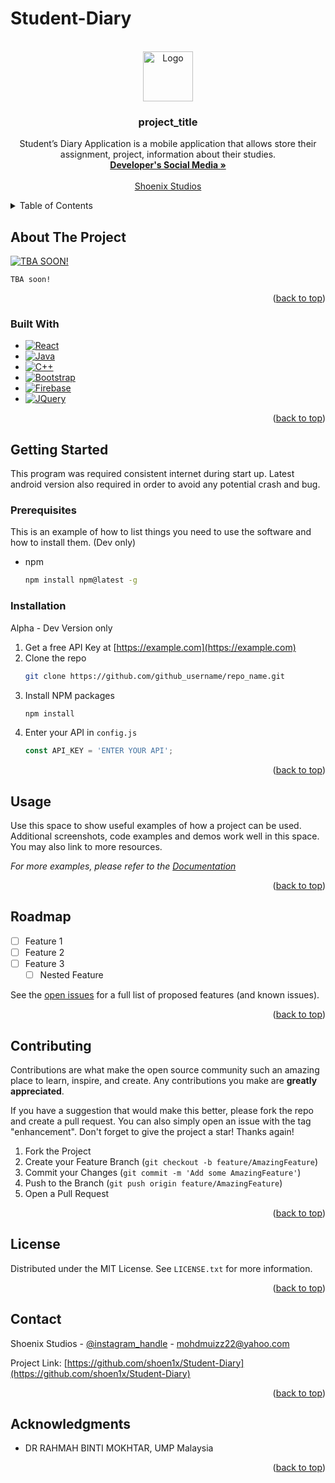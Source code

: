 # Student-Diary
<!-- Students Diary --Working Environment Version (Private build) -->
<a name="readme-top"></a>
<!--
*** This was made around alpha and beta version, may break sometimes, required multiples revision
-->


<!-- PROJECT SHIELDS -->

<!-- PROJECT LOGO -->
<br />
<div align="center">
  <a href="https://github.com/shoen1x/Student-Diary">
    <img src="images/wallpapus.webp" alt="Logo" width="80" height="80">
  </a>

<h3 align="center">project_title</h3>

  <p align="center">
    Student’s Diary Application is a mobile application that allows store their assignment, 
project, information about their studies.
    <br />
    <a href="https://www.instagram.com/nmv_n1x/"><strong>Developer's Social Media »</strong></a>
    <br />
    <br />
    <a href="https://www.instagram.com/shoenix_studios/">Shoenix Studios</a>
  </p>
</div>



<!-- TABLE OF CONTENTS -->
<details>
  <summary>Table of Contents</summary>
  <ol>
    <li>
      <a href="#about-the-project">About The Project</a>
      <ul>
        <li><a href="#built-with">Built With</a></li>
      </ul>
    </li>
    <li>
      <a href="#getting-started">Getting Started</a>
      <ul>
        <li><a href="#prerequisites">Prerequisites</a></li>
        <li><a href="#installation">Installation</a></li>
      </ul>
    </li>
    <li><a href="#usage">Usage</a></li>
    <li><a href="#roadmap">Roadmap</a></li>
    <li><a href="#contributing">Contributing</a></li>
    <li><a href="#license">License</a></li>
    <li><a href="#contact">Contact</a></li>
    <li><a href="#acknowledgments">Acknowledgments</a></li>
  </ol>
</details>



<!-- ABOUT THE PROJECT -->
## About The Project

[![TBA SOON!][product-screenshot]](https://example.com)

`TBA soon!`

<p align="right">(<a href="#readme-top">back to top</a>)</p>



### Built With

* [![React][React.js]][React-url]
* [![Java][Java.js]][java-url]
* [![C++][C++.c]][C++-url]
* [![Bootstrap][Bootstrap.com]][Bootstrap-url]
* [![Firebase][Firebase.fb]][Firebase-url]
* [![JQuery][JQuery.com]][JQuery-url]

<p align="right">(<a href="#readme-top">back to top</a>)</p>


<!-- GETTING STARTED -->
## Getting Started

This program was required consistent internet during start up. Latest android version also required in order to avoid any potential crash and bug.

### Prerequisites

This is an example of how to list things you need to use the software and how to install them. (Dev only)
* npm
  ```sh
  npm install npm@latest -g
  ```

### Installation

Alpha - Dev Version only
1. Get a free API Key at [https://example.com](https://example.com)
2. Clone the repo
   ```sh
   git clone https://github.com/github_username/repo_name.git
   ```
3. Install NPM packages
   ```sh
   npm install
   ```
4. Enter your API in `config.js`
   ```js
   const API_KEY = 'ENTER YOUR API';
   ```

<p align="right">(<a href="#readme-top">back to top</a>)</p>



<!-- USAGE EXAMPLES -->
## Usage

Use this space to show useful examples of how a project can be used. Additional screenshots, code examples and demos work well in this space. You may also link to more resources.

_For more examples, please refer to the [Documentation](https://example.com)_

<p align="right">(<a href="#readme-top">back to top</a>)</p>



<!-- ROADMAP -->
## Roadmap

- [ ] Feature 1
- [ ] Feature 2
- [ ] Feature 3
    - [ ] Nested Feature

See the [open issues](https://github.com/github_username/repo_name/issues) for a full list of proposed features (and known issues).

<p align="right">(<a href="#readme-top">back to top</a>)</p>



<!-- CONTRIBUTING -->
## Contributing

Contributions are what make the open source community such an amazing place to learn, inspire, and create. Any contributions you make are **greatly appreciated**.

If you have a suggestion that would make this better, please fork the repo and create a pull request. You can also simply open an issue with the tag "enhancement".
Don't forget to give the project a star! Thanks again!

1. Fork the Project
2. Create your Feature Branch (`git checkout -b feature/AmazingFeature`)
3. Commit your Changes (`git commit -m 'Add some AmazingFeature'`)
4. Push to the Branch (`git push origin feature/AmazingFeature`)
5. Open a Pull Request

<p align="right">(<a href="#readme-top">back to top</a>)</p>



<!-- LICENSE -->
## License

Distributed under the MIT License. See `LICENSE.txt` for more information.

<p align="right">(<a href="#readme-top">back to top</a>)</p>



<!-- CONTACT -->
## Contact

Shoenix Studios - [@instagram_handle](https://instagram.com/shoenix_studios) - mohdmuizz22@yahoo.com

Project Link: [https://github.com/shoen1x/Student-Diary](https://github.com/shoen1x/Student-Diary)

<p align="right">(<a href="#readme-top">back to top</a>)</p>



<!-- ACKNOWLEDGMENTS -->
## Acknowledgments

* []() DR RAHMAH BINTI MOKHTAR, UMP Malaysia

<p align="right">(<a href="#readme-top">back to top</a>)</p>



<!-- MARKDOWN LINKS & IMAGES -->
<!-- https://www.markdownguide.org/basic-syntax/#reference-style-links -->
[contributors-shield]: https://img.shields.io/github/contributors/github_username/repo_name.svg?style=for-the-badge
[contributors-url]: https://github.com/github_username/repo_name/graphs/contributors
[forks-shield]: https://img.shields.io/github/forks/github_username/repo_name.svg?style=for-the-badge
[forks-url]: https://github.com/github_username/repo_name/network/members
[stars-shield]: https://img.shields.io/github/stars/github_username/repo_name.svg?style=for-the-badge
[stars-url]: https://github.com/github_username/repo_name/stargazers
[issues-shield]: https://img.shields.io/github/issues/github_username/repo_name.svg?style=for-the-badge
[issues-url]: https://github.com/github_username/repo_name/issues
[license-shield]: https://img.shields.io/github/license/github_username/repo_name.svg?style=for-the-badge
[license-url]: https://github.com/github_username/repo_name/blob/master/LICENSE.txt
[linkedin-shield]: https://img.shields.io/badge/-LinkedIn-black.svg?style=for-the-badge&logo=linkedin&colorB=555
[linkedin-url]: https://linkedin.com/in/linkedin_username
[product-screenshot]: images/screenshot.png
[C++.c]: https://img.shields.io/badge/c++-20232A?style=for-the-badge&logo=c&logoColor=61DAFB
[C++-url]: https://isocpp.org/
[Firebase.fb]: https://img.shields.io/badge/Firebase-20232A?style=for-the-badge&logo=firebase&logoColor=61DAFB
[Firebase-url]: https://firebase.google.com/
[Java.js]: https://img.shields.io/badge/Java-20232A?style=for-the-badge&logo=javascript&logoColor=61DAFB
[Java-url]: https://www.oracle.com/java/technologies
[React.js]: https://img.shields.io/badge/React-20232A?style=for-the-badge&logo=react&logoColor=61DAFB
[React-url]: https://reactjs.org/
[Bootstrap.com]: https://img.shields.io/badge/Bootstrap-563D7C?style=for-the-badge&logo=bootstrap&logoColor=white
[Bootstrap-url]: https://getbootstrap.com
[JQuery.com]: https://img.shields.io/badge/jQuery-0769AD?style=for-the-badge&logo=jquery&logoColor=white
[JQuery-url]: https://jquery.com 
